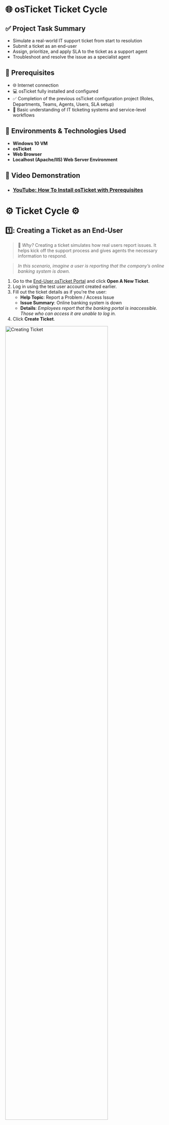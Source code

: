 <h1> 🌐 osTicket Ticket Cycle </h1>

## ✅ Project Task Summary

- Simulate a real-world IT support ticket from start to resolution
- Submit a ticket as an end-user
- Assign, prioritize, and apply SLA to the ticket as a support agent
- Troubleshoot and resolve the issue as a specialist agent

## 📌 Prerequisites

- 🌐 Internet connection
- 💻 osTicket fully installed and configured
- ✅ Completion of the previous osTicket configuration project (Roles, Departments, Teams, Agents, Users, SLA setup)
- 🧠 Basic understanding of IT ticketing systems and service-level workflows

## 🔗 Environments & Technologies Used 

- **Windows 10 VM**
- **osTicket**
- **Web Browser**
- **Localhost (Apache/IIS) Web Server Environment**

## 🎥 Video Demonstration

- ### [YouTube: How To Install osTicket with Prerequisites](https://www.youtube.com)

<h1> ⚙️ Ticket Cycle ⚙️ </h1>


## 1️⃣: Creating a Ticket as an End-User
> 📌 *Why?* Creating a ticket simulates how real users report issues. It helps kick off the support process and gives agents the necessary information to respond.

 > *In this scenario, imagine a user is reporting that the company’s online banking system is down.*

1. Go to the [End-User osTicket Portal](http://localhost/osTicket) and click **Open A New Ticket**.
2. Log in using the test user account created earlier.
3. Fill out the ticket details as if you're the user:
   - **Help Topic**: Report a Problem / Access Issue  
   - **Issue Summary**: Online banking system is down  
   - **Details**: *Employees report that the banking portal is inaccessible. Those who can access it are unable to log in.*
4. Click **Create Ticket**.

<p>
<img src="" height="80%" width="80%" alt="Creating Ticket">
</p>

---

## 2️⃣: Assigning the Ticket as a Support Agent

> 📌 *Why?* Assigning the ticket and setting SLA ensures the right team sees it fast and knows how critical the issue is, helping with quicker response times.

1. Log in to the [Admin Control Panel](http://localhost/osTicket/scp/login.php) as the support agent.
2. Open the ticket and:
   - Set the **SLA Plan** to **Sev-A** (*High urgency—system-wide outage*).
   - Add a comment explaining the urgency.
3. Assign the ticket to the **Online Banking Team**.
4. Set **Priority** to **High** and add another comment if needed.

<p>
<img src="" height="80%" width="80%" alt="Assign Ticket">
</p>

---

## 3️⃣: Resolving the Ticket as Online Banking Support

>📌 *Why?* Acting as the specialist agent helps simulate how real IT support investigates, documents, and resolves issues in a structured way.

> *Now act as the Online Banking agent responsible for resolving the issue.*

1. Log out of the current agent account and log in as the **Online Banking Support Agent**.
2. Open the ticket and comment your approach:
   - Example: *I suspect this issue is related to the recent update. I’ll investigate and roll back the update if needed.*
3. After testing and confirming, comment that the issue is resolved & the solution.
4. Change the ticket **Status** to **Resolved**.

<p>
<img src="" height="90%" width="90%" alt="Resolve Ticket">
</p>


